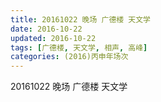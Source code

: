 ```yaml
---
title: 20161022 晚场 广德楼 天文学
date: 2016-10-22
updated: 2016-10-22
tags: [广德楼, 天文学, 相声, 高峰] 
categories: (2016)丙申年场次 
---
```

20161022 晚场 广德楼 天文学
